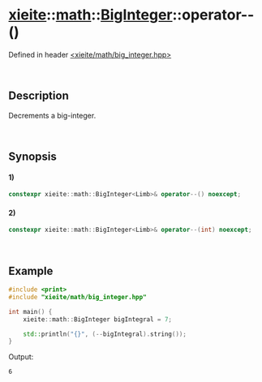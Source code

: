 # [xieite](../../../../../xieite.md)\:\:[math](../../../../../math.md)\:\:[BigInteger<Limb>](../../../../big_integer.md)\:\:operator--\(\)
Defined in header [<xieite/math/big_integer.hpp>](../../../../../../../include/xieite/math/big_integer.hpp)

&nbsp;

## Description
Decrements a big-integer.

&nbsp;

## Synopsis
#### 1)
```cpp
constexpr xieite::math::BigInteger<Limb>& operator--() noexcept;
```
#### 2)
```cpp
constexpr xieite::math::BigInteger<Limb>& operator--(int) noexcept;
```

&nbsp;

## Example
```cpp
#include <print>
#include "xieite/math/big_integer.hpp"

int main() {
    xieite::math::BigInteger bigIntegral = 7;

    std::println("{}", (--bigIntegral).string());
}
```
Output:
```
6
```
